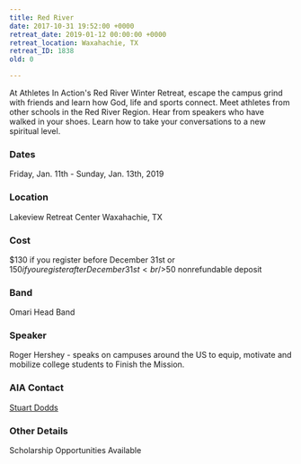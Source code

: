 ```yaml
---
title: Red River
date: 2017-10-31 19:52:00 +0000
retreat_date: 2019-01-12 00:00:00 +0000
retreat_location: Waxahachie, TX
retreat_ID: 1838
old: 0

---
```

At Athletes In Action's Red River Winter Retreat, escape the campus grind with friends and learn how God, life and sports connect. Meet athletes from other schools in the Red River Region. Hear from speakers who have walked in your shoes. Learn how to take your conversations to a new spiritual level.

### Dates  
Friday, Jan. 11th -  Sunday, Jan. 13th, 2019

### Location  
Lakeview Retreat Center Waxahachie, TX

### Cost  
$130 if you register before December 31st or $150 if you register after December 31st 
<br />$50 nonrefundable deposit

### Band
Omari Head Band

### Speaker  
Roger Hershey - speaks on campuses around the US to equip, motivate and mobilize college students to Finish the Mission.

### AIA Contact  
[Stuart Dodds](mailto:stuart.dodds@athletesinaction.org)

### Other Details 
Scholarship Opportunities Available